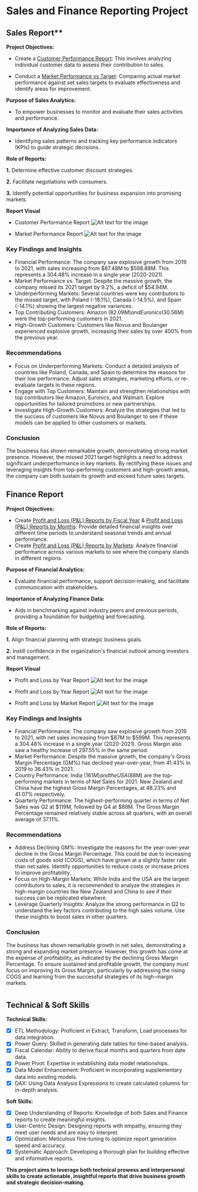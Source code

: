 # Sales and Finance Reporting Project
## Sales Report**
**Project Objectives:**
-  Create a [Customer Performance Report](https://github.com/Midoford/Sales_Analysis/blob/main/Customer_Performance_Report.pdf): This involves analyzing individual customer data to assess their contribution to sales.

- Conduct a [Market Performance vs Target](https://github.com/Midoford/Sales_Analysis/blob/main/Marekt_Performance_vs_Target.pdf): Comparing actual market performance against set sales targets to evaluate effectiveness and identify areas for improvement.

**Purpose of Sales Analytics:**
- To empower businesses to monitor and evaluate their sales activities and performance.

**Importance of Analyzing Sales Data:**
- Identifying sales patterns and tracking key performance indicators (KPIs) to guide strategic decisions.

**Role of Reports:**

**1.** Determine effective customer discount strategies.

**2.** Facilitate negotiations with consumers.

**3.** Identify potential opportunities for business expansion into promising markets.

**Report Visual**

- Customer Performance Report
![Alt text for the image](https://github.com/Hammed-Hassan/Sales_and_Finance_Report/blob/main/1.png)

- Market Performance Report
![Alt text for the image](https://github.com/Hammed-Hassan/Sales_and_Finance_Report/blob/main/2.png)

### Key Findings and Insights
- Financial Performance: The company saw explosive growth from 2019 to 2021, with sales increasing from $87.48M to $598.88M. This represents a 304.48% increase in a single year (2020-2021).
- Market Performance vs. Target: Despite the massive growth, the company missed its 2021 target by 9.2%, a deficit of $54.94M.
- Underperforming Markets: Several countries were key contributors to the missed target, with Poland (-18.1%), Canada (-14.5%), and Spain (-14.1%) showing the largest negative variances.
- Top Contributing Customers: Amazon ($82.09M) and Euronics ($30.56M) were the top-performing customers in 2021.
- High-Growth Customers: Customers like Novus and Boulanger experienced explosive growth, increasing their sales by over 400% from the previous year.

### Recommendations
- Focus on Underperforming Markets: Conduct a detailed analysis of countries like Poland, Canada, and Spain to determine the reasons for their low performance. Adjust sales strategies, marketing efforts, or re-evaluate targets in these regions.
- Engage with Top Customers: Maintain and strengthen relationships with top contributors like Amazon, Euronics, and Walmart. Explore opportunities for tailored promotions or new partnerships.
- Investigate High-Growth Customers: Analyze the strategies that led to the success of customers like Novus and Boulanger to see if these models can be applied to other customers or markets.

### Conclusion
The business has shown remarkable growth, demonstrating strong market presence. However, the missed 2021 target highlights a need to address significant underperformance in key markets. By rectifying these issues and leveraging insights from top-performing customers and high-growth areas, the company can both sustain its growth and exceed future sales targets.

## Finance Report
**Project Objectives:**
- Create [Profit and Loss (P&L) Reports by Fiscal Year](https://github.com/Midoford/Sales_Analysis/blob/main/P%26L_by_Year.pdf) & [Profit and Loss (P&L) Reports by  Months](https://github.com/Midoford/Sales_Analysis/blob/main/P%26L_by_Month.pdf): Provide detailed financial insights over different time periods to understand seasonal trends and annual performance.
- Create [Profit and Loss (P&L) Reports by Markets](https://github.com/Midoford/Sales_Analysis/blob/main/P%26L_by_Market.pdf): Analyze financial performance across various markets to see where the company stands in different regions.

**Purpose of Financial Analytics:**
- Evaluate financial performance, support decision-making, and facilitate communication with stakeholders.

**Importance of Analyzing Finance Data:**
- Aids in benchmarking against industry peers and previous periods, providing a foundation for budgeting and forecasting.

**Role of Reports:**

**1.** Align financial planning with strategic business goals.

**2.** Instill confidence in the organization's financial outlook among investors and management.

**Report Visual**

- Profit and Loss by Year Report
![Alt text for the image](https://github.com/Hammed-Hassan/Sales_and_Finance_Report/blob/main/1.png)

- Profit and Loss by Year Report
![Alt text for the image](https://github.com/Hammed-Hassan/Sales_and_Finance_Report/blob/main/2.png)

- Profit and Loss by Market Report
![Alt text for the image](https://github.com/Hammed-Hassan/Sales_and_Finance_Report/blob/main/3.png)

### Key Findings and Insights
- Financial Performance: The company saw explosive growth from 2019 to 2021, with net sales increasing from $87M to $599M. This represents a 304.48% increase in a single year (2020-2021). Gross Margin also saw a healthy increase of 297.55% in the same period.
- Market Performance: Despite the massive growth, the company's Gross Margin Percentage (GM%) has declined year-over-year, from 41.43% in 2019 to 36.43% in 2021.
- Country Performance: India ($161M) and the USA ($88M) are the top-performing markets in terms of Net Sales for 2021. New Zealand and China have the highest Gross Margin Percentages, at 48.23% and 41.07% respectively.
- Quarterly Performance: The highest-performing quarter in terms of Net Sales was Q2 at $119M, followed by Q4 at $88M. The Gross Margin Percentage remained relatively stable across all quarters, with an overall average of 37.11%.

### Recommendations
- Address Declining GM%: Investigate the reasons for the year-over-year decline in the Gross Margin Percentage. This could be due to increasing costs of goods sold (COGS), which have grown at a slightly faster rate than net sales. Identify opportunities to reduce costs or increase prices to improve profitability.
- Focus on High-Margin Markets: While India and the USA are the largest contributors to sales, it is recommended to analyze the strategies in high-margin countries like New Zealand and China to see if their success can be replicated elsewhere.
- Leverage Quarterly Insights: Analyze the strong performance in Q2 to understand the key factors contributing to the high sales volume. Use these insights to boost sales in other quarters.

### Conclusion
The business has shown remarkable growth in net sales, demonstrating a strong and expanding market presence. However, this growth has come at the expense of profitability, as indicated by the declining Gross Margin Percentage. To ensure sustained and profitable growth, the company must focus on improving its Gross Margin, particularly by addressing the rising COGS and learning from the successful strategies of its high-margin markets.

#
## Technical & Soft Skills
**Technical Skills:**
- [x] ETL Methodology: Proficient in Extract, Transform, Load processes for data integration.
- [x] Power Query: Skilled in generating date tables for time-based analysis.
- [x] Fiscal Calendar: Ability to derive fiscal months and quarters from date data.
- [x] Power Pivot: Expertise in establishing data model relationships.
- [x] Data Model Enhancement: Proficient in incorporating supplementary data into existing models.
- [x] DAX: Using Data Analysis Expressions to create calculated columns for in-depth analysis.

**Soft Skills:**
- [x] Deep Understanding of Reports: Knowledge of both Sales and Finance reports to create meaningful insights.
- [x] User-Centric Design: Designing reports with empathy, ensuring they meet user needs and are easy to interpret.
- [x] Optimization: Meticulous fine-tuning to optimize report generation speed and accuracy.
- [x] Systematic Approach: Developing a thorough plan for building effective and informative reports.

**This project aims to leverage both technical prowess and interpersonal skills to create actionable, insightful reports that drive business growth and strategic decision-making.**
